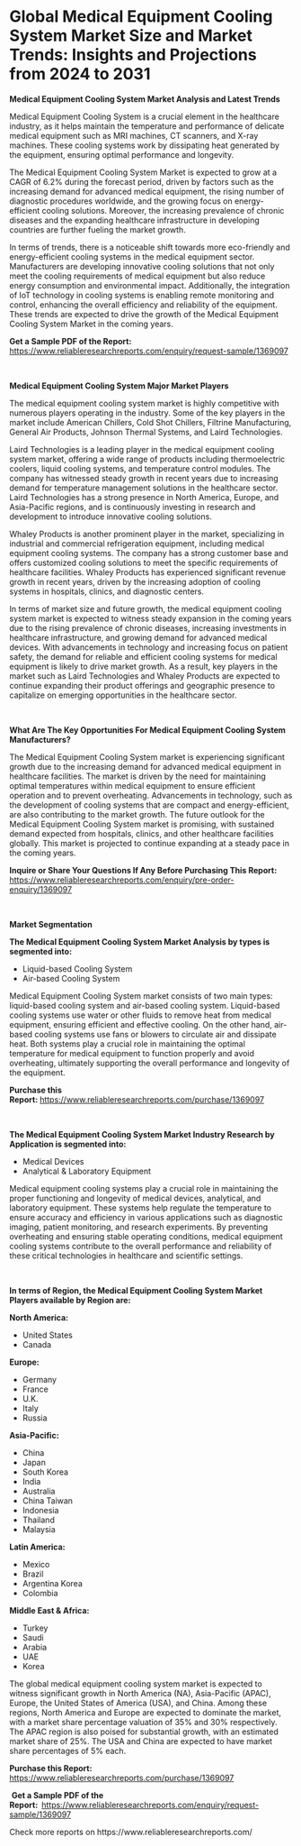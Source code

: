 <p><h1>Global Medical Equipment Cooling System Market Size and Market Trends: Insights and Projections from 2024 to 2031</h1></p><p><strong>Medical Equipment Cooling System Market Analysis and Latest Trends</strong></p>
<p><p>Medical Equipment Cooling System is a crucial element in the healthcare industry, as it helps maintain the temperature and performance of delicate medical equipment such as MRI machines, CT scanners, and X-ray machines. These cooling systems work by dissipating heat generated by the equipment, ensuring optimal performance and longevity.</p><p>The Medical Equipment Cooling System Market is expected to grow at a CAGR of 6.2% during the forecast period, driven by factors such as the increasing demand for advanced medical equipment, the rising number of diagnostic procedures worldwide, and the growing focus on energy-efficient cooling solutions. Moreover, the increasing prevalence of chronic diseases and the expanding healthcare infrastructure in developing countries are further fueling the market growth.</p><p>In terms of trends, there is a noticeable shift towards more eco-friendly and energy-efficient cooling systems in the medical equipment sector. Manufacturers are developing innovative cooling solutions that not only meet the cooling requirements of medical equipment but also reduce energy consumption and environmental impact. Additionally, the integration of IoT technology in cooling systems is enabling remote monitoring and control, enhancing the overall efficiency and reliability of the equipment. These trends are expected to drive the growth of the Medical Equipment Cooling System Market in the coming years.</p></p>
<p><strong>Get a Sample PDF of the Report:&nbsp;</strong> <a href="https://www.reliableresearchreports.com/enquiry/request-sample/1369097">https://www.reliableresearchreports.com/enquiry/request-sample/1369097</a></p>
<p>&nbsp;</p>
<p><strong>Medical Equipment Cooling System Major Market Players</strong></p>
<p><p>The medical equipment cooling system market is highly competitive with numerous players operating in the industry. Some of the key players in the market include American Chillers, Cold Shot Chillers, Filtrine Manufacturing, General Air Products, Johnson Thermal Systems, and Laird Technologies.</p><p>Laird Technologies is a leading player in the medical equipment cooling system market, offering a wide range of products including thermoelectric coolers, liquid cooling systems, and temperature control modules. The company has witnessed steady growth in recent years due to increasing demand for temperature management solutions in the healthcare sector. Laird Technologies has a strong presence in North America, Europe, and Asia-Pacific regions, and is continuously investing in research and development to introduce innovative cooling solutions.</p><p>Whaley Products is another prominent player in the market, specializing in industrial and commercial refrigeration equipment, including medical equipment cooling systems. The company has a strong customer base and offers customized cooling solutions to meet the specific requirements of healthcare facilities. Whaley Products has experienced significant revenue growth in recent years, driven by the increasing adoption of cooling systems in hospitals, clinics, and diagnostic centers.</p><p>In terms of market size and future growth, the medical equipment cooling system market is expected to witness steady expansion in the coming years due to the rising prevalence of chronic diseases, increasing investments in healthcare infrastructure, and growing demand for advanced medical devices. With advancements in technology and increasing focus on patient safety, the demand for reliable and efficient cooling systems for medical equipment is likely to drive market growth. As a result, key players in the market such as Laird Technologies and Whaley Products are expected to continue expanding their product offerings and geographic presence to capitalize on emerging opportunities in the healthcare sector.</p></p>
<p>&nbsp;</p>
<p><strong>What Are The Key Opportunities For Medical Equipment Cooling System Manufacturers?</strong></p>
<p><p>The Medical Equipment Cooling System market is experiencing significant growth due to the increasing demand for advanced medical equipment in healthcare facilities. The market is driven by the need for maintaining optimal temperatures within medical equipment to ensure efficient operation and to prevent overheating. Advancements in technology, such as the development of cooling systems that are compact and energy-efficient, are also contributing to the market growth. The future outlook for the Medical Equipment Cooling System market is promising, with sustained demand expected from hospitals, clinics, and other healthcare facilities globally. This market is projected to continue expanding at a steady pace in the coming years.</p></p>
<p><strong>Inquire or Share Your Questions If Any Before Purchasing This Report:</strong> <a href="https://www.reliableresearchreports.com/enquiry/pre-order-enquiry/1369097">https://www.reliableresearchreports.com/enquiry/pre-order-enquiry/1369097</a></p>
<p>&nbsp;</p>
<p><strong>Market Segmentation</strong></p>
<p><strong>The Medical Equipment Cooling System Market Analysis by types is segmented into:</strong></p>
<p><ul><li>Liquid-based Cooling System</li><li>Air-based Cooling System</li></ul></p>
<p><p>Medical Equipment Cooling System market consists of two main types: liquid-based cooling system and air-based cooling system. Liquid-based cooling systems use water or other fluids to remove heat from medical equipment, ensuring efficient and effective cooling. On the other hand, air-based cooling systems use fans or blowers to circulate air and dissipate heat. Both systems play a crucial role in maintaining the optimal temperature for medical equipment to function properly and avoid overheating, ultimately supporting the overall performance and longevity of the equipment.</p></p>
<p><strong>Purchase this Report:&nbsp;</strong><a href="https://www.reliableresearchreports.com/purchase/1369097">https://www.reliableresearchreports.com/purchase/1369097</a></p>
<p>&nbsp;</p>
<p><strong>The Medical Equipment Cooling System Market Industry Research by Application is segmented into:</strong></p>
<p><ul><li>Medical Devices</li><li>Analytical & Laboratory Equipment</li></ul></p>
<p><p>Medical equipment cooling systems play a crucial role in maintaining the proper functioning and longevity of medical devices, analytical, and laboratory equipment. These systems help regulate the temperature to ensure accuracy and efficiency in various applications such as diagnostic imaging, patient monitoring, and research experiments. By preventing overheating and ensuring stable operating conditions, medical equipment cooling systems contribute to the overall performance and reliability of these critical technologies in healthcare and scientific settings.</p></p>
<p>&nbsp;</p>
<p><strong>In terms of Region, the Medical Equipment Cooling System Market Players available by Region are:</strong></p>
<p>
    <p> <strong> North America: </strong>
        <ul>
            <li>United States</li>
            <li>Canada</li>
        </ul>
        </p> 
    <p> <strong> Europe: </strong>
        <ul>
            <li>Germany</li>
            <li>France</li>
            <li>U.K.</li>
            <li>Italy</li>
            <li>Russia</li>
        </ul>
        </p> 
    <p> <strong> Asia-Pacific: </strong>
        <ul>
            <li>China</li>
            <li>Japan</li>
            <li>South Korea</li>
            <li>India</li>
            <li>Australia</li>
            <li>China Taiwan</li>
            <li>Indonesia</li>
            <li>Thailand</li>
            <li>Malaysia</li>
        </ul>
        </p> 
    <p> <strong> Latin America: </strong>
        <ul>
            <li>Mexico</li>
            <li>Brazil</li>
            <li>Argentina Korea</li>
            <li>Colombia</li>
        </ul>
        </p> 
    <p> <strong> Middle East & Africa: </strong>
        <ul>
            <li>Turkey</li>
            <li>Saudi</li>
            <li>Arabia</li>
            <li>UAE</li>
            <li>Korea</li>
        </ul>
    </p>
    </p>
<p><p>The global medical equipment cooling system market is expected to witness significant growth in North America (NA), Asia-Pacific (APAC), Europe, the United States of America (USA), and China. Among these regions, North America and Europe are expected to dominate the market, with a market share percentage valuation of 35% and 30% respectively. The APAC region is also poised for substantial growth, with an estimated market share of 25%. The USA and China are expected to have market share percentages of 5% each.</p></p>
<p><strong>Purchase this Report: </strong><a href="https://www.reliableresearchreports.com/purchase/1369097">https://www.reliableresearchreports.com/purchase/1369097</a></p>
<p>&nbsp;<strong>Get a Sample PDF of the Report:&nbsp;&nbsp;</strong><a href="https://www.reliableresearchreports.com/enquiry/request-sample/1369097">https://www.reliableresearchreports.com/enquiry/request-sample/1369097</a></p>
<p><strong></strong></p>
<p>Check more reports on https://www.reliableresearchreports.com/</p>